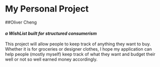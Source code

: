 # My Personal Project
##Oliver Cheng
#### *a WishList built for structured consumerism*

This project will allow people to keep track of anything they want to buy. Whether it is for groceries or designer clothes, I hope my application can help people (mostly myself) keep track of what they want and budget their well or not so well earned money accordingly. 





